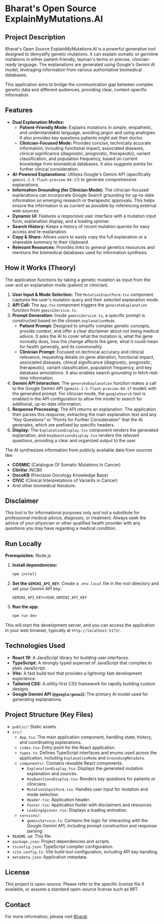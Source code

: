 # Bharat's Open Source ExplainMyMutations.AI

## Project Description

Bharat's Open Source ExplainMyMutations.AI is a powerful generative tool designed to demystify genetic mutations. It can explain somatic or germline mutations in either patient-friendly, layman's terms or precise, clinician-ready language. The explanations are generated using Google's Gemini AI model, leveraging information from various authoritative biomedical databases.

This application aims to bridge the communication gap between complex genetic data and different audiences, providing clear, context-specific information.

## Features

* **Dual Explanation Modes:**
    * **Patient-Friendly Mode:** Explains mutations in simple, empathetic, and understandable language, avoiding jargon and using analogies. It also provides key questions patients might ask their doctor.
    * **Clinician-Focused Mode:** Provides concise, technically accurate information, including functional impact, associated diseases, clinical significance (diagnostic, prognostic, therapeutic), variant classification, and population frequency, based on current knowledge from biomedical databases. It also suggests points for further clinical consideration.
* **AI-Powered Explanations:** Utilizes Google's Gemini API (specifically `gemini-2.5-flash-preview-04-17`) to generate comprehensive explanations.
* **Information Grounding (for Clinician Mode):** The clinician-focused explanations can incorporate Google Search grounding for up-to-date information on emerging research or therapeutic approvals. This helps ensure the information is as current as possible by referencing external web sources.
* **Dynamic UI:** Features a responsive user interface with a mutation input form, explanation display, and a loading spinner.
* **Search History:** Keeps a history of recent mutation queries for easy access and re-explanation.
* **Copy & Share:** Allows users to easily copy the full explanation or a shareable summary to their clipboard.
* **Relevant Resources:** Provides links to general genetics resources and mentions the biomedical databases used for information synthesis.

## How it Works (Theory)

The application functions by taking a genetic mutation as input from the user and an explanation mode (patient or clinician).

1.  **User Input & Mode Selection:** The `MutationInputForm.tsx` component captures the user's mutation query and their selected explanation mode.
2.  **API Call:** The `App.tsx` component triggers the `generateExplanation` function from `geminiService.ts`.
3.  **Prompt Generation:** Inside `geminiService.ts`, a specific prompt is constructed based on the chosen `explanationMode`.
    * **Patient Prompt:** Designed to simplify complex genetic concepts, provide context, and offer a clear disclaimer about not being medical advice. It asks the AI to cover what the mutation is, what the gene normally does, how the change affects the gene, what it could mean for health generally, and its commonality.
    * **Clinician Prompt:** Focused on technical accuracy and clinical relevance, requesting details on gene alteration, functional impact, associated diseases, clinical significance (diagnostic, prognostic, therapeutic), variant classification, population frequency, and key database annotations. It also enables search grounding to fetch real-time information.
4.  **Gemini API Interaction:** The `generateExplanation` function makes a call to the Google Gemini API (`gemini-2.5-flash-preview-04-17` model) with the generated prompt. For clinician mode, the `googleSearch` tool is enabled in the API configuration to allow the model to search for additional, up-to-date information.
5.  **Response Processing:** The API returns an explanation. The application then parses this response, extracting the main explanation text and any "Key Questions" or "Points for Further Consideration" that the AI generates, which are prefixed by specific headers.
6.  **Display:** The `ExplanationDisplay.tsx` component renders the generated explanation, and `KeyQuestionsDisplay.tsx` renders the relevant questions, providing a clear and organized output to the user.

The AI synthesizes information from publicly available data from sources like:
* **COSMIC** (Catalogue Of Somatic Mutations In Cancer)
* **ClinVar** (NCBI)
* **OncoKB** (Precision Oncology Knowledge Base)
* **CIViC** (Clinical Interpretations of Variants in Cancer)
* And other biomedical literature.

## Disclaimer

This tool is for informational purposes only and not a substitute for professional medical advice, diagnosis, or treatment. Always seek the advice of your physician or other qualified health provider with any questions you may have regarding a medical condition.

## Run Locally

**Prerequisites:** Node.js

1.  **Install dependencies:**
    ```bash
    npm install
    ```
2.  **Set the `GEMINI_API_KEY`:** Create a `.env.local` file in the root directory and set your Gemini API key:
    ```
    GEMINI_API_KEY=YOUR_GEMINI_API_KEY
    ```
3.  **Run the app:**
    ```bash
    npm run dev
    ```

This will start the development server, and you can access the application in your web browser, typically at `http://localhost:5173/`.

## Technologies Used

* **React 19:** A JavaScript library for building user interfaces.
* **TypeScript:** A strongly typed superset of JavaScript that compiles to plain JavaScript.
* **Vite:** A fast build tool that provides a lightning-fast development experience.
* **Tailwind CSS:** A utility-first CSS framework for rapidly building custom designs.
* **Google Gemini API (`@google/genai`):** The primary AI model used for generating explanations.

## Project Structure (Key Files)

* `public/`: Static assets.
* `src/`:
    * `App.tsx`: The main application component, handling state, history, and coordinating explanations.
    * `index.tsx`: Entry point for the React application.
    * `types.ts`: Defines TypeScript interfaces and enums used across the application, including `ExplanationMode` and `GroundingMetadata`.
    * `components/`: Contains reusable React components.
        * `ExplanationDisplay.tsx`: Displays the generated mutation explanation and sources.
        * `KeyQuestionsDisplay.tsx`: Renders key questions for patients or clinicians.
        * `MutationInputForm.tsx`: Handles user input for mutation and mode selection.
        * `Header.tsx`: Application header.
        * `Footer.tsx`: Application footer with disclaimers and resources.
        * `LoadingSpinner.tsx`: Displays a loading animation.
    * `services/`:
        * `geminiService.ts`: Contains the logic for interacting with the Google Gemini API, including prompt construction and response parsing.
* `README.md`: This file.
* `package.json`: Project dependencies and scripts.
* `tsconfig.json`: TypeScript compiler configuration.
* `vite.config.ts`: Vite build tool configuration, including API key handling.
* `metadata.json`: Application metadata.

## License

This project is open-source. Please refer to the specific license file if available, or assume a standard open-source license such as MIT.

## Contact

For more information, please visit [Bharat](https://Bharat.com/).
